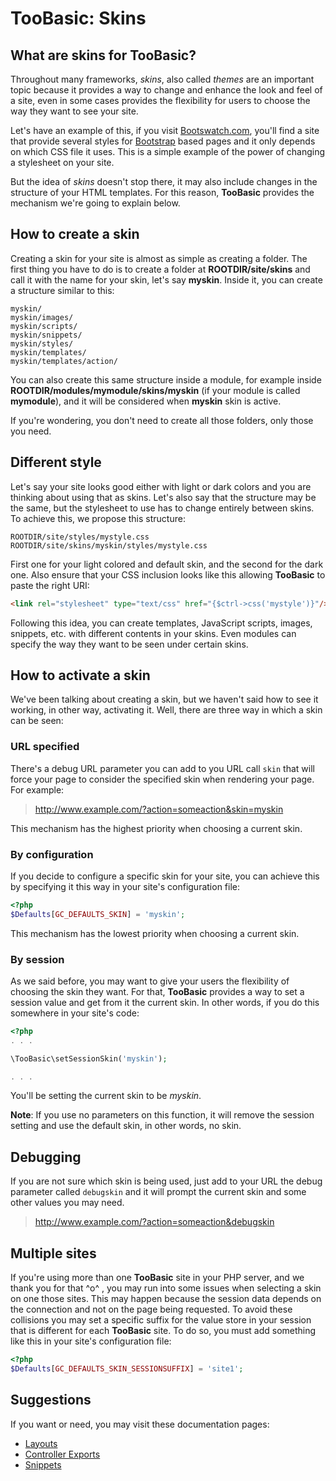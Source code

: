 # TooBasic: Skins
## What are skins for __TooBasic__?
Throughout many frameworks, _skins_, also called _themes_ are an important topic
because it provides a way to change and enhance the look and feel of a site, even
in some cases provides the flexibility for users to choose the way they want to
see your site.

Let's have an example of this, if you visit
[Bootswatch.com](http://bootswatch.com/), you'll find a site that provide several
styles for [Bootstrap](http://getbootstrap.com/) based pages and it only depends
on which CSS file it uses.
This is a simple example of the power of changing a stylesheet on your site.

But the idea of _skins_ doesn't stop there, it may also include changes in the
structure of your HTML templates.
For this reason, __TooBasic__ provides the mechanism we're going to explain below.

## How to create a skin
Creating a skin for your site is almost as simple as creating a folder.
The first thing you have to do is to create a folder at __ROOTDIR/site/skins__ and
call it with the name for your skin, let's say __myskin__.
Inside it, you can create a structure similar to this:
```text
myskin/
myskin/images/
myskin/scripts/
myskin/snippets/
myskin/styles/
myskin/templates/
myskin/templates/action/
```

You can also create this same structure inside a module, for example inside
__ROOTDIR/modules/mymodule/skins/myskin__ (if your module is called __mymodule__),
and it will be considered when __myskin__ skin is active.

If you're wondering, you don't need to create all those folders, only those you
need.

## Different style
Let's say your site looks good either with light or dark colors and you are
thinking about using that as skins.
Let's also say that the structure may be the same, but the stylesheet to use has
to change entirely between skins.
To achieve this, we propose this structure:
```text
ROOTDIR/site/styles/mystyle.css
ROOTDIR/site/skins/myskin/styles/mystyle.css
```
First one for your light colored and default skin, and the second for the dark
one.
Also ensure that your CSS inclusion looks like this allowing __TooBasic__ to paste
the right URI:
```html
<link rel="stylesheet" type="text/css" href="{$ctrl->css('mystyle')}"/>
```

Following this idea, you can create templates, JavaScript scripts, images,
snippets, etc. with different contents in your skins.
Even modules can specify the way they want to be seen under certain skins.

## How to activate a skin
We've been talking about creating a skin, but we haven't said how to see it
working, in other way, activating it.
Well, there are three way in which a skin can be seen:

### URL specified
There's a debug URL parameter you can add to you URL call `skin` that will force
your page to consider the specified skin when rendering your page.
For example:
>http://www.example.com/?action=someaction&skin=myskin

This mechanism has the highest priority when choosing a current skin.

### By configuration
If you decide to configure a specific skin for your site, you can achieve this by
specifying it this way in your site's configuration file:
```php
<?php
$Defaults[GC_DEFAULTS_SKIN] = 'myskin';
```
This mechanism has the lowest priority when choosing a current skin.

### By session
As we said before, you may want to give your users the flexibility of choosing the
skin they want.
For that, __TooBasic__ provides a way to set a session value and get from it the
current skin.
In other words, if you do this somewhere in your site's code:
```php
<?php
. . .

\TooBasic\setSessionSkin('myskin');

. . .
```
You'll be setting the current skin to be _myskin_.

__Note__: If you use no parameters on this function, it will remove the session
setting and use the default skin, in other words, no skin.

## Debugging
If you are not sure which skin is being used, just add to your URL the debug
parameter called `debugskin` and it will prompt the current skin and some other
values you may need.
>http://www.example.com/?action=someaction&debugskin

## Multiple sites
If you're using more than one __TooBasic__ site in your PHP server, and we thank
you for that ^o^ , you may run into some issues when selecting a skin on one
those sites.
This may happen because the session data depends on the connection and not on the
page being requested.
To avoid these collisions you may set a specific suffix for the value store in
your session that is different for each __TooBasic__ site.
To do so, you must add something like this in your site's configuration file:
```php
<?php
$Defaults[GC_DEFAULTS_SKIN_SESSIONSUFFIX] = 'site1';
```

## Suggestions
If you want or need, you may visit these documentation pages:

* [Layouts](layout.md)
* [Controller Exports](controllerexports.md)
* [Snippets](snippets.md)
